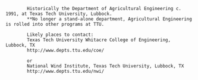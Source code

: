 
            Historically the Department of Agricultural Engineering c. 1991, at Texas Tech University, Lubbock. 
            **No longer a stand-alone department, Agricultural Engineering is rolled into other programs at TTU.
            
            Likely places to contact:
            Texas Tech University Whitacre College of Engineering, Lubbock, TX
            http://www.depts.ttu.edu/coe/
            
            or 
            National Wind Institute, Texas Tech University, Lubbock, TX
            http://www.depts.ttu.edu/nwi/
        
